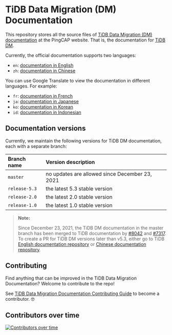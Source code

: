 # TiDB Data Migration (DM) Documentation

This repository stores all the source files of [TiDB Data Migration (DM) documentation](https://pingcap.com/docs/tidb-data-migration/stable/) at the PingCAP website. That is, the documentation for [TiDB DM](https://github.com/pingcap/dm).

Currently, the official documentation supports two languages:

- `en`: [documentation in English](/en/TOC.md)
- `zh`: [documentation in Chinese](/zh/TOC.md)

You can use Google Translate to view the documentation in different languages. For example:

- `fr`: [documentation in French](https://translate.google.com/translate?hl=en&sl=en&tl=fr&u=https%3A%2F%2Fgithub.com%2Fpingcap%2Fdocs-dm%2Fblob%2Fmaster%2Fen%2FTOC.md)
- `ja`: [documentation in Japanese](https://translate.google.com/translate?hl=en&sl=en&tl=ja&u=https%3A%2F%2Fgithub.com%2Fpingcap%2Fdocs-dm%2Fblob%2Fmaster%2Fen%2FTOC.md)
- `ko`: [documentation in Korean](https://translate.google.com/translate?hl=en&sl=en&tl=ko&u=https%3A%2F%2Fgithub.com%2Fpingcap%2Fdocs-dm%2Fblob%2Fmaster%2Fen%2FTOC.md)
- `id`: [documentation in Indonesian](https://translate.google.com/translate?hl=en&sl=en&tl=id&u=https%3A%2F%2Fgithub.com%2Fpingcap%2Fdocs-dm%2Fblob%2Fmaster%2Fen%2FTOC.md)

## Documentation versions

Currently, we maintain the following versions for TiDB DM documentation, each with a separate branch:

| Branch name | Version description |
| :--- | :-- |
| `master` | no updates are allowed since December 23, 2021  |
| `release-5.3` | the latest 5.3 stable version |
| `release-2.0` | the latest 2.0 stable version |
| `release-1.0` | the latest 1.0 stable version |

> **Note:**
>
> Since December 23, 2021, the TiDB DM documentation in the master branch has been merged to TiDB documentation by [#8042](https://github.com/pingcap/docs-cn/pull/8042) and [#7317](https://github.com/pingcap/docs/pull/7317). To create a PR for TiDB DM versions later than v5.3, either go to TiDB [English documentation repository](https://github.com/pingcap/docs) or [Chinese documentation repository](https://github.com/pingcap/docs-cn).

## Contributing

Find anything that can be improved in the TiDB Data Migration Documentation? Welcome to contribute to the repo!

See [TiDB Data Migration Documentation Contributing Guide](/CONTRIBUTING.md) to become a contributor. 🤓

## Contributors over time

[![Contributors over time](https://contributor-graph-api.apiseven.com/contributors-svg?chart=contributorOverTime&repo=pingcap/docs-dm)](https://www.apiseven.com/en/contributor-graph?chart=contributorOverTime&repo=pingcap/docs-dm)